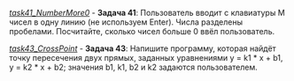 [*task41_NumberMore0*](https://github.com/IrinaKazantseva/TEST/tree/main/HomeWork6/task41_NumberMore0) - **Задача 41**: Пользователь вводит с клавиатуры M чисел в одну линию (не используем Enter). Числа разделены пробелами. Посчитайте, сколько чисел больше 0 ввёл пользователь.

[*task43_CrossPoint*](https://github.com/IrinaKazantseva/TEST/tree/main/HomeWork6/task43_CrossPoint) - **Задача 43**: Напишите программу, которая найдёт точку пересечения двух прямых, заданных уравнениями y = k1 * x + b1, y = k2 * x + b2; значения b1, k1, b2 и k2 задаются пользователем.